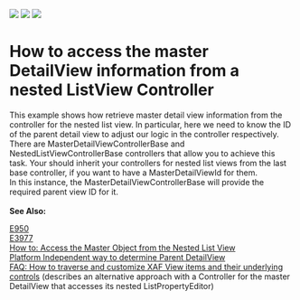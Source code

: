 <!-- default badges list -->
![](https://img.shields.io/endpoint?url=https://codecentral.devexpress.com/api/v1/VersionRange/128586932/18.1.3%2B)
[![](https://img.shields.io/badge/Open_in_DevExpress_Support_Center-FF7200?style=flat-square&logo=DevExpress&logoColor=white)](https://supportcenter.devexpress.com/ticket/details/E1012)
[![](https://img.shields.io/badge/📖_How_to_use_DevExpress_Examples-e9f6fc?style=flat-square)](https://docs.devexpress.com/GeneralInformation/403183)
<!-- default badges end -->
# How to access the master DetailView information from a nested ListView Controller


<p>This example shows how retrieve master detail view information from the controller for the nested list view. In particular, here we need to know the ID of the parent detail view to adjust our logic in the controller respectively.<br> There are MasterDetailViewControllerBase and NestedListViewControllerBase controllers that allow you to achieve this task. Your should inherit your controllers for nested list views from the last base controller, if you want to have a MasterDetailViewId for them.<br> In this instance, the MasterDetailViewControllerBase will provide the required parent view ID for it.<br><br><strong>See Also:</strong></p>
<p>
<a href="https://github.com/DevExpress-Examples/how-to-access-the-master-object-from-the-nested-list-view-e950">E950</a><br>
<a href="https://github.com/DevExpress-Examples/how-to-access-a-nested-listview-from-the-parent-detailviews-controller-and-vice-versa-e3977">E3977</a><br>
<a href="http://documentation.devexpress.com/#Xaf/CustomDocument3161">How to: Access the Master Object from the Nested List View</a><br> <a href="https://www.devexpress.com/Support/Center/p/Q138613">Platform Independent way to determine Parent DetailView</a><br>
<a href="https://www.devexpress.com/Support/Center/p/KA18895">FAQ: How to traverse and customize XAF View items and their underlying controls</a> (describes an alternative approach with a Controller for the master DetailView that accesses its nested ListPropertyEditor)</p>

<br/>


